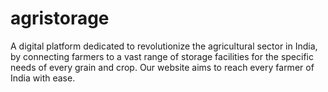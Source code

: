 # agristorage
A digital platform dedicated to revolutionize the agricultural sector in India, by connecting farmers to a vast range of storage facilities for the specific needs of every grain and crop. Our website aims to reach every farmer of India with ease.
